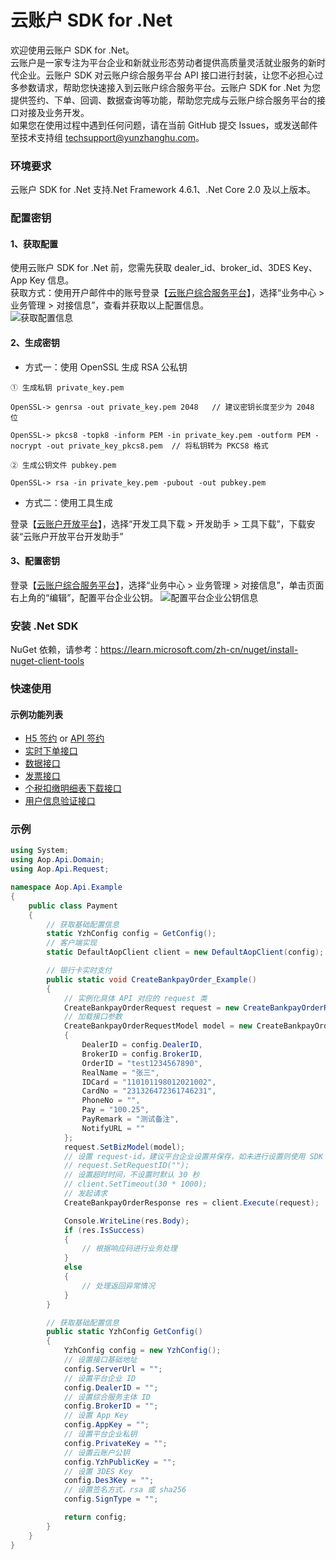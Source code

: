 # 云账户 SDK for .Net

欢迎使用云账户 SDK for .Net。  
云账户是一家专注为平台企业和新就业形态劳动者提供高质量灵活就业服务的新时代企业。云账户 SDK 对云账户综合服务平台 API 接口进行封装，让您不必担心过多参数请求，帮助您快速接入到云账户综合服务平台。云账户 SDK for .Net 为您提供签约、下单、回调、数据查询等功能，帮助您完成与云账户综合服务平台的接口对接及业务开发。  
如果您在使用过程中遇到任何问题，请在当前 GitHub 提交 Issues，或发送邮件至技术支持组 [techsupport@yunzhanghu.com](mailto:techsupport@yunzhanghu.com)。

### 环境要求

云账户 SDK for .Net 支持.Net Framework 4.6.1、.Net Core 2.0 及以上版本。

### 配置密钥

#### 1、获取配置

使用云账户 SDK for .Net 前，您需先获取 dealer_id、broker_id、3DES Key、App Key 信息。    
获取方式：使用开户邮件中的账号登录【[云账户综合服务平台](https://service.yunzhanghu.com)】，选择“业务中心 > 业务管理 > 对接信息”，查看并获取以上配置信息。  
![获取配置信息](https://yos.yunzhanghu.com/getobject/duijiexinxi.png?isAttachment=false&fileID=9487bd54b93a5abf49003c2b8ce7e069bfa24220&signature=X%2BR7PocQgPqSpR2xM1TgYU6lAapr%2FB9p3aFof03Gcfw%3D)

#### 2、生成密钥

- 方式一：使用 OpenSSL 生成 RSA 公私钥

```
① ⽣成私钥 private_key.pem

OpenSSL-> genrsa -out private_key.pem 2048   // 建议密钥⻓度⾄少为 2048 位

OpenSSL-> pkcs8 -topk8 -inform PEM -in private_key.pem -outform PEM -nocrypt -out private_key_pkcs8.pem  // 将私钥转为 PKCS8 格式 

② ⽣成公钥⽂件 pubkey.pem

OpenSSL-> rsa -in private_key.pem -pubout -out pubkey.pem

```

- 方式二：使用工具生成

登录【[云账户开放平台](https://open.yunzhanghu.com/)】，选择“开发工具下载 > 开发助手 > 工具下载”，下载安装“云账户开放平台开发助手”

#### 3、配置密钥

登录【[云账户综合服务平台](https://service.yunzhanghu.com)】，选择“业务中心 > 业务管理 > 对接信息”，单击页面右上角的“编辑”，配置平台企业公钥。
![配置平台企业公钥信息](https://yos.yunzhanghu.com/getobject/dujiexinxi-2.png?isAttachment=false&fileID=84e3cd1684a61c1e32eb0e7b7f43390cd053206b&signature=mqW8Zbk7h3gYXfzjR99pK%2B0pgVLcLly3VjBB2KsqDvQ%3D)

### 安装 .Net SDK

NuGet 依赖，请参考：https://learn.microsoft.com/zh-cn/nuget/install-nuget-client-tools

### 快速使用

#### 示例功能列表

- [H5 签约](Example/H5UserSign.cs) or [API 签约](Example/ApiUserSign.cs)
- [实时下单接口](Example/Payment.cs)
- [数据接口](Example/DataService.cs)
- [发票接口](Example/Invoice.cs)
- [个税扣缴明细表下载接口](Example/Tax.cs)
- [用户信息验证接口](Example/Authentication.cs)


### 示例
```C#
using System;
using Aop.Api.Domain;
using Aop.Api.Request;

namespace Aop.Api.Example
{
    public class Payment
    {
        // 获取基础配置信息
        static YzhConfig config = GetConfig();
        // 客户端实现
        static DefaultAopClient client = new DefaultAopClient(config);

        // 银行卡实时支付
        public static void CreateBankpayOrder_Example()
        {
            // 实例化具体 API 对应的 request 类
            CreateBankpayOrderRequest request = new CreateBankpayOrderRequest();
            // 加载接口参数
            CreateBankpayOrderRequestModel model = new CreateBankpayOrderRequestModel
            {
                DealerID = config.DealerID,
                BrokerID = config.BrokerID,
                OrderID = "test1234567890",
                RealName = "张三",
                IDCard = "110101198012021002",
                CardNo = "231326472361746231",
                PhoneNo = "",
                Pay = "100.25",
                PayRemark = "测试备注",
                NotifyURL = ""
            };
            request.SetBizModel(model);
            // 设置 request-id，建议平台企业设置并保存，如未进行设置则使用 SDK 中的 GUID 方法自动生成
            // request.SetRequestID("");
            // 设置超时时间，不设置时默认 30 秒
            // client.SetTimeout(30 * 1000);
            // 发起请求
            CreateBankpayOrderResponse res = client.Execute(request);

            Console.WriteLine(res.Body);
            if (res.IsSuccess)
            {
                // 根据响应码进行业务处理
            }
            else
            {
                // 处理返回异常情况
            }
        }

        // 获取基础配置信息
        public static YzhConfig GetConfig()
        {
            YzhConfig config = new YzhConfig();
            // 设置接口基础地址
            config.ServerUrl = "";
            // 设置平台企业 ID
            config.DealerID = "";
            // 设置综合服务主体 ID
            config.BrokerID = "";
            // 设置 App Key
            config.AppKey = "";
            // 设置平台企业私钥
            config.PrivateKey = "";
            // 设置云账户公钥
            config.YzhPublicKey = "";
            // 设置 3DES Key
            config.Des3Key = "";
            // 设置签名方式，rsa 或 sha256
            config.SignType = "";

            return config;
        }
	}
}
```
